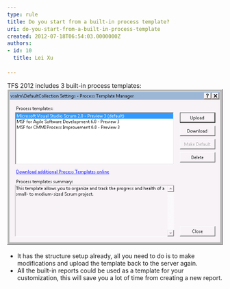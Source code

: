 ```yaml
---
type: rule
title: Do you start from a built-in process template?
uri: do-you-start-from-a-built-in-process-template
created: 2012-07-18T06:54:03.0000000Z
authors:
- id: 10
  title: Lei Xu

---
```


TFS 2012 includes 3 built-in process templates:
![ built-in process templates in TFS 2012Instead of starting from scratch, you should always choose one of these built-in templates to do your own customization. It will depend on the target process for you to choose which one, for small and simple process, Scrum and Agile templates are recommended; for formal and complex process, choose the CMMI template.   Using an existing process template will save you a lot of time because](BuiltInTemplates.png)

- It has the structure setup already, all you need to do is to make modifications and upload the template back to the server again.
- All the built-in reports could be used as a template for your customization, this will save you a lot of time from creating a new report.
